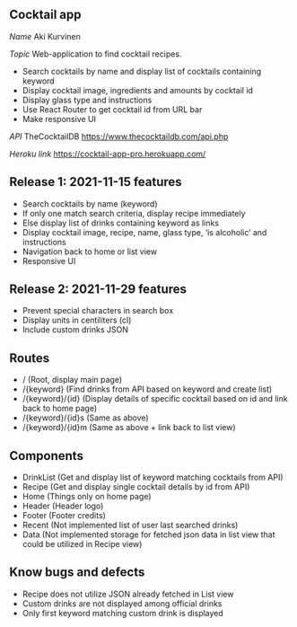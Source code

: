 ## Cocktail app

_Name_
Aki Kurvinen

_Topic_
Web-application to find cocktail recipes.

- Search cocktails by name and display list of cocktails containing keyword
- Display cocktail image, ingredients and amounts by cocktail id
- Display glass type and instructions
- Use React Router to get cocktail id from URL bar
- Make responsive UI

_API_
TheCocktailDB
https://www.thecocktaildb.com/api.php

_Heroku link_
https://cocktail-app-pro.herokuapp.com/

## Release 1: 2021-11-15 features

- Search cocktails by name (keyword)
- If only one match search criteria, display recipe immediately
- Else display list of drinks containing keyword as links
- Display cocktail image, recipe, name, glass type, ‘is alcoholic’ and instructions
- Navigation back to home or list view
- Responsive UI

## Release 2: 2021-11-29 features

- Prevent special characters in search box
- Display units in centiliters (cl)
- Include custom drinks JSON

## Routes

- / (Root, display main page)
- /{keyword} (Find drinks from API based on keyword and create list)
- /{keyword}/{id} (Display details of specific cocktail based on id and link back to home page)
- /{keyword}/{id}s (Same as above)
- /{keyword}/{id}m (Same as above + link back to list view)

## Components

- DrinkList (Get and display list of keyword matching cocktails from API)
- Recipe (Get and display single cocktail details by id from API)
- Home (Things only on home page)
- Header (Header logo)
- Footer (Footer credits)
- Recent (Not implemented list of user last searched drinks)
- Data (Not implemented storage for fetched json data in list view that could be utilized in Recipe view)

## Know bugs and defects

- Recipe does not utilize JSON already fetched in List view
- Custom drinks are not displayed among official drinks
- Only first keyword matching custom drink is displayed
